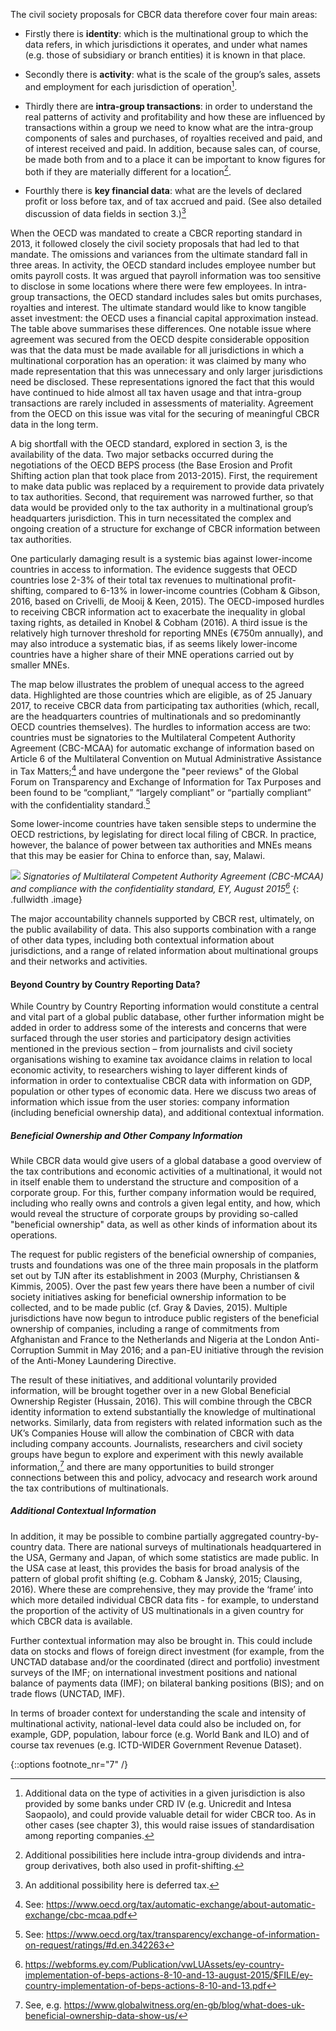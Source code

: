 The civil society proposals for CBCR data therefore cover four main areas:

* Firstly there is **identity**: which is the multinational group to which the data refers, in which jurisdictions it operates, and under what names (e.g. those of subsidiary or branch entities) it is known in that place.

* Secondly there is **activity**: what is the scale of the group’s sales, assets and employment for each jurisdiction of operation[^28].

* Thirdly there are **intra-group transactions**: in order to understand the real patterns of activity and profitability and how these are influenced by transactions within a group we need to know what are the intra-group components of sales and purchases, of royalties received and paid, and of interest received and paid. In addition, because sales can, of course, be made both from and to a place it can be important to know figures for both if they are materially different for a location[^29].

* Fourthly there is **key financial data**: what are the levels of declared profit or loss before tax, and of tax accrued and paid. (See also detailed discussion of data fields in section 3.)[^30]

When the OECD was mandated to create a CBCR reporting standard in 2013, it followed closely the civil society proposals that had led to that mandate. The omissions and variances from the ultimate standard fall in three areas. In activity, the OECD standard includes employee number but omits payroll costs. It was argued that payroll information was too sensitive to disclose in some locations where there were few employees. In intra-group transactions, the OECD standard includes sales but omits purchases, royalties and interest. The ultimate standard would like to know tangible asset investment: the OECD uses a financial capital approximation instead. The table above summarises these differences. One notable issue where agreement was secured from the OECD despite considerable opposition was that the data must be made available for all jurisdictions in which a multinational corporation has an operation: it was claimed by many who made representation that this was unnecessary and only larger jurisdictions need be disclosed. These representations ignored the fact that this would have continued to hide almost all tax haven usage and that intra-group transactions are rarely included in assessments of materiality. Agreement from the OECD on this issue was vital for the securing of meaningful CBCR data in the long term.

A big shortfall with the OECD standard, explored in section 3, is the availability of the data. Two major setbacks occurred during the negotiations of the OECD BEPS process (the Base Erosion and Profit Shifting action plan that took place from 2013-2015). First, the requirement to make data public was replaced by a requirement to provide data privately to tax authorities. Second, that requirement was narrowed further, so that data would be provided only to the tax authority in a multinational group’s headquarters jurisdiction. This in turn necessitated the complex and ongoing creation of a structure for exchange of CBCR information between tax authorities.

One particularly damaging result is a systemic bias against lower-income countries in access to  information. The evidence suggests that OECD countries lose 2-3% of their total tax revenues to multinational profit-shifting, compared to 6-13% in lower-income countries (Cobham & Gibson, 2016, based on Crivelli, de Mooij & Keen, 2015). The OECD-imposed hurdles to receiving CBCR information act to exacerbate the inequality in global taxing rights, as detailed in Knobel & Cobham (2016). A third issue is the relatively high turnover threshold for reporting MNEs (€750m annually), and may also introduce a systematic bias, if as seems likely lower-income countries have a higher share of their MNE operations carried out by smaller MNEs.

The map below illustrates the problem of unequal access to the agreed data. Highlighted are those countries which are eligible, as of 25 January 2017, to receive CBCR data from participating tax authorities (which, recall, are the headquarters countries of multinationals and so predominantly OECD countries themselves). The hurdles to information access are two: countries must be signatories to the Multilateral Competent Authority Agreement (CBC-MCAA) for automatic exchange of information based on Article 6 of the Multilateral Convention on Mutual Administrative Assistance in Tax Matters;[^5] and have undergone the "peer reviews" of the Global Forum on Transparency and Exchange of Information for Tax Purposes and been found to be “compliant,” “largely compliant” or “partially compliant” with the confidentiality standard.[^6]

Some lower-income countries have taken sensible steps to undermine the OECD restrictions, by legislating for direct local filing of CBCR. In practice, however, the balance of power between tax authorities and MNEs means that this may be easier for China to enforce than, say, Malawi.

[![](signatories.svg)](signatories.svg) *Signatories of Multilateral Competent Authority Agreement (CBC-MCAA) and compliance with the confidentiality standard, EY, August 2015[^7]*
{: .fullwidth .image}

The major accountability channels supported by CBCR rest, ultimately, on the public availability of data. This also supports combination with a range of other data types, including both contextual information about jurisdictions, and a range of related information about multinational groups and their networks and activities.

#### Beyond Country by Country Reporting Data?

While Country by Country Reporting information would constitute a central and vital part of a global public database, other further information might be added in order to address some of the interests and concerns that were surfaced through the user stories and participatory design activities mentioned in the previous section – from journalists and civil society organisations wishing to examine tax avoidance claims in relation to local economic activity, to researchers wishing to layer different kinds of information in order to contextualise CBCR data with information on GDP, population or other types of economic data. Here we discuss two areas of information which issue from the user stories: company information (including beneficial ownership data), and additional contextual information.

##### Beneficial Ownership and Other Company Information

While CBCR data would give users of a global database a good overview of the tax contributions and economic activities of a multinational, it would not in itself enable them to understand the structure and composition of a corporate group. For this, further company information would be required, including who really owns and controls a given legal entity, and how, which would reveal the structure of corporate groups by providing so-called "beneficial ownership" data, as well as other kinds of information about its operations.

The request for public registers of the beneficial ownership of companies, trusts and foundations was one of the three main proposals in the platform set out by TJN after its establishment in 2003 (Murphy, Christiansen & Kimmis, 2005). Over the past few years there have been a number of civil society initiatives asking for beneficial ownership information to be collected, and to be made public (cf. Gray & Davies, 2015). Multiple jurisdictions have now begun to introduce public registers of the beneficial ownership of companies, including a range of commitments from Afghanistan and France to the Netherlands and Nigeria at the London Anti-Corruption Summit in May 2016; and a pan-EU initiative through the revision of the Anti-Money Laundering Directive.

The result of these initiatives, and additional voluntarily provided information, will be brought together over in a new Global Beneficial Ownership Register (Hussain, 2016). This will combine through the CBCR identity information to extend substantially the knowledge of multinational networks. Similarly, data from registers with related information such as the UK’s Companies House will allow the combination of CBCR with data including company accounts. Journalists, researchers and civil society groups have begun to explore and experiment with this newly available information,[^8] and there are many opportunities to build stronger connections between this and policy, advocacy and research work around the tax contributions of multinationals.

##### Additional Contextual Information

In addition, it may be possible to combine partially aggregated country-by-country data. There are national surveys of multinationals headquartered in the USA, Germany and Japan, of which some statistics are made public. In the USA case at least, this provides the basis for broad analysis of the pattern of global profit shifting (e.g. Cobham & Janský, 2015; Clausing, 2016). Where these are comprehensive, they may provide the ‘frame’ into which more detailed individual CBCR data fits - for example, to understand the proportion of the activity of US multinationals in a given country for which CBCR data is available.

Further contextual information may also be brought in. This could include data on stocks and flows of foreign direct investment (for example, from the UNCTAD database and/or the coordinated (direct and portfolio) investment surveys of the IMF; on international investment positions and national balance of payments data (IMF); on bilateral banking positions (BIS); and on trade flows (UNCTAD, IMF).

In terms of broader context for understanding the scale and intensity of multinational activity, national-level data could also be included on, for example, GDP, population, labour force (e.g. World Bank and ILO) and of course tax revenues (e.g. ICTD-WIDER Government Revenue Dataset).

{::options footnote_nr="7" /}

[^5]: See: https://www.oecd.org/tax/automatic-exchange/about-automatic-exchange/cbc-mcaa.pdf
[^6]: See: https://www.oecd.org/tax/transparency/exchange-of-information-on-request/ratings/#d.en.342263
[^7]:  https://webforms.ey.com/Publication/vwLUAssets/ey-country-implementation-of-beps-actions-8-10-and-13-august-2015/$FILE/ey-country-implementation-of-beps-actions-8-10-and-13.pdf
[^8]: See, e.g. https://www.globalwitness.org/en-gb/blog/what-does-uk-beneficial-ownership-data-show-us/
[^28]: Additional data on the type of activities in a given jurisdiction is also provided by some banks under CRD IV (e.g. Unicredit and Intesa Saopaolo), and could provide valuable detail for wider CBCR too. As in other cases (see chapter 3), this would raise issues of standardisation among reporting companies.
[^29]: Additional possibilities here include intra-group dividends and intra-group derivatives, both also used in profit-shifting.
[^30]: An additional possibility here is deferred tax.
